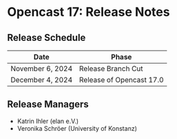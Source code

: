 # Opencast 17: Release Notes

## Release Schedule

| Date             | Phase                    |
|------------------|--------------------------|
| November 6, 2024 | Release Branch Cut       |
| December 4, 2024 | Release of Opencast 17.0 |


## Release Managers

- Katrin Ihler (elan e.V.)
- Veronika Schröer (University of Konstanz)
